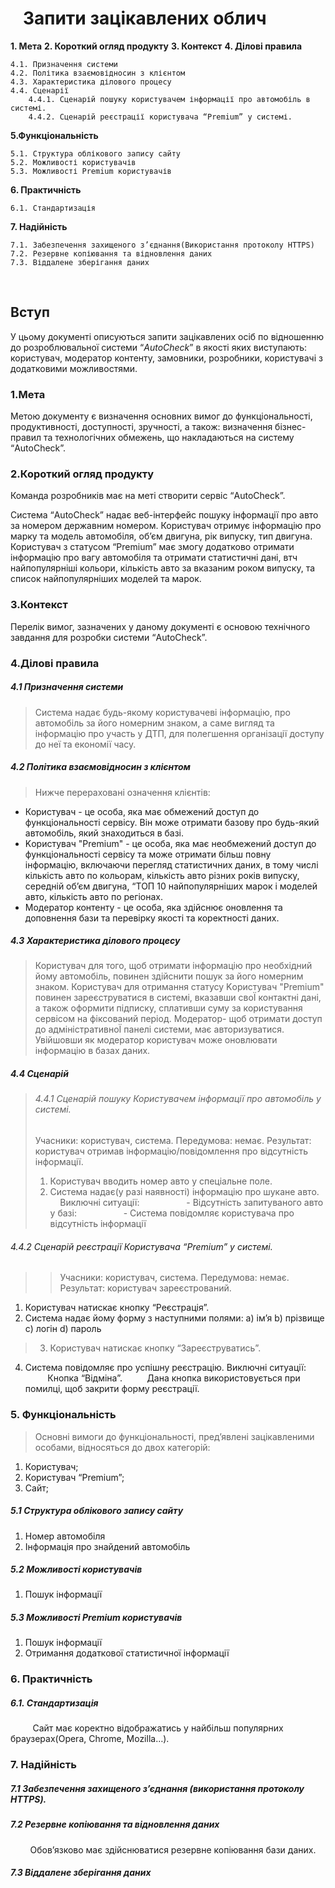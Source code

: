 #  &nbsp;&nbsp;&nbsp;Запити зацікавлених облич

**1. Мета**
**2. Короткий огляд продукту**
**3. Контекст**
**4. Ділові правила**

    4.1. Призначення системи
	4.2. Політика взаємовідносин з клієнтом
	4.3. Характеристика ділового процесу
	4.4. Сценарії
		4.4.1. Сценарій пошуку користувачем інформації про автомобіль в системі.
		4.4.2. Сценарій реєстрації користувача “Premium” у системі.
**5.Функціональність**

	5.1. Структура облікового запису сайту
	5.2. Можливості користувачів
	5.3. Можливості Premium користувачів
**6. Практичність**

	6.1. Стандартизація
**7. Надійність**

	7.1. Забезпечення захищеного з’єднання(Використання протоколу HTTPS)
	7.2. Резервне копіювання та відновлення даних
	7.3. Віддалене зберігання даних
&nbsp;

## Вступ

У цьому документі описуються запити зацікавлених осіб по відношенню до розроблювальної системи “_AutoCheck_” в якості яких виступають: користувач, модератор контенту, замовники, розробники, користувачі з додатковими можливостями.  

### 1.Мета
Метою документу є визначення основних вимог до функціональності, продуктивності, доступності, зручності, а також: визначення бізнес-правил та технологічних обмежень, що накладаються на систему “AutoCheck”.
 
### 2.Короткий огляд продукту
Команда розробників має на меті створити сервіс “AutoCheck”.

Система “AutoCheck” надає веб-інтерфейс пошуку інформації про авто за номером державним номером.
Користувач отримує інформацію про марку та модель автомобіля, об’єм двигуна, рік випуску, тип двигуна.
	Користувач з статусом “Premium” має змогу додатково отримати інформацію про вагу автомобіля та отримати статистичні дані, втч найпопулярніші кольори, кількість авто за вказаним роком випуску, та список найпопулярніших моделей та марок.
 
### 3.Контекст
Перелік вимог, зазначених у даному документі є основою технічного завдання для розробки системи “AutoCheck”.
 
### 4.Ділові правила
##### 4.1 Призначення системи

>	Система надає будь-якому користувачеві    інформацію, про автомобіль за його номерним знаком, а саме вигляд та інформацію про участь у ДТП,  для полегшення організації доступу до неї та економії часу.

##### 4.2 Політика взаємовідносин з клієнтом 
>   Нижче перераховані означення клієнтів:
 - Користувач - це особа, яка має обмежений доступ до функціональності сервісу. Він може отримати базову про будь-який автомобіль, який знаходиться в базі.
- Kористувач "Premium" - це особа, яка має необмежений доступ до функціональності сервісу та  може отримати більш повну інформацію, включаючи перегляд статистичних даних, в тому числі кількість авто по кольорам, кількість авто різних років випуску, середній об’єм двигуна, “ТОП 10 найпопулярніших марок і моделей авто, кількість авто по регіонах. 
- Модератор контенту - це особа, яка здійснює оновлення та доповнення  бази та перевірку якості та коректності даних.
 
##### 4.3 Характеристика ділового процесу

>	Користувач для того, щоб отримати інформацію про необхідний йому автомобіль, повинен здійснити пошук за його номерним знаком. 
 	Користувач для отримання статусу Kористувач "Premium" повинен зареєструватися в системі, вказавши своЇ контактні дані, а також оформити підписку, сплативши суму за користування сервісом на фіксований період.
	Модератор- щоб отримати доступ до адміністративноЇ панелі системи, має авторизуватися. Увійшовши як модератор користувач може оновлювати інформацію в базах даних. 
##### 4.4 Сценарій

> ###### 4.4.1 Сценарій пошуку  Користувачем інформації про автомобіль у системі.
>Учасники: користувач, система.
>Передумова: немає.
> Результат: користувач отримав інформацію/повідомлення про відсутність інформації.
> 1. Користувач вводить номер авто у спеціальне поле.
> 2. Система надає(у разі наявності) інформацію про шукане авто.
>&nbsp; &nbsp; &nbsp; Виключні ситуації:
>&nbsp;&nbsp;&nbsp;&nbsp;&nbsp;&nbsp;&nbsp;&nbsp;&nbsp;&nbsp;&nbsp;&nbsp;&nbsp;&nbsp;&nbsp;&nbsp;&nbsp; -  Відсутність запитуваного авто у базі:
>   &nbsp;&nbsp;&nbsp;&nbsp;&nbsp;&nbsp;&nbsp;&nbsp;&nbsp;&nbsp;&nbsp;&nbsp;&nbsp;&nbsp;&nbsp;&nbsp;&nbsp; - Система повідомляє користувача про відсутність інформації
 ###### 4.4.2 Сценарій реєстрації Користувача “Premium” у системі.
>>Учасники: користувач, система.
Передумова: немає.
Результат: користувач зареєстрований.
 1. Користувач натискає кнопку “Реєстрація”.
 2. Система надає йому форму з наступними полями:
 a) ім’я
b) прізвище	
c) логін
d) пароль

> 3. Користувач натискає кнопку “Зареєструватись”.
 4. Система повідомляє про успішну реєстрацію.
Виключні ситуації:
&nbsp;&nbsp;&nbsp;&nbsp;&nbsp;&nbsp;&nbsp;&nbsp;  Кнопка “Відміна”.
&nbsp;&nbsp;&nbsp;&nbsp;&nbsp;&nbsp;&nbsp;&nbsp;&nbsp;Дана кнопка використовується при помилці, щоб закрити форму реєстрації.  

### 5. Функціональність
>Основні вимоги до функціональності, пред’явлені зацікавленими особами, відносяться до двох категорій:
1. Користувач;
2. Користувач “Premium”;
3. Сайт;
##### 5.1 Структура облікового запису сайту
1) Номер автомобіля
2) Інформація про знайдений автомобіль
 
##### 5.2 Можливості користувачів
1) Пошук інформації 

##### 5.3 Можливості Premium користувачів
1) Пошук інформації 
2) Отримання додаткової статистичної інформації
 

### 6. Практичність
##### 6.1. Стандартизація
&nbsp;&nbsp;&nbsp;&nbsp;&nbsp;&nbsp;&nbsp;&nbsp;&nbsp;Сайт має коректно відображатись у найбільш популярних браузерах(Opera, Chrome, Mozilla…).

### 7. Надійність 
##### 7.1 Забезпечення захищеного з’єднання (використання протоколу HTTPS).
##### 7.2 Резервне копіювання та відновлення даних
&nbsp;&nbsp;&nbsp;&nbsp;&nbsp;&nbsp;&nbsp;	Обов’язково має здійснюватися резервне копіювання бази даних.
##### 7.3 Віддалене зберігання даних
 













